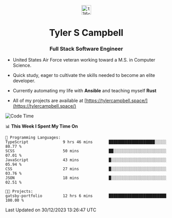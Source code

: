 <p align="center">
<a href="https://www.linkedin.com/in/t36campbell" target="blank"><img align="center" src="https://ik.imagekit.io/t36campbell/Portfolio/linkedin.png.original_m8bbGgPh6.png" alt="t36campbell" height="30" width="30" /></a>
</p>
<h1 align="center">Tyler S Campbell</h1>
<h3 align="center">Full Stack Software Engineer</h3>

* United States Air Force veteran working toward a M.S. in Computer Science.

* Quick study, eager to cultivate the skills needed to become an elite developer.

* Currently automating my life with **Ansible** and teaching myself **Rust**

* All of my projects are available at [https://tylercampbell.space/](https://tylercampbell.space/)

<!--START_SECTION:waka-->
![Code Time](http://img.shields.io/badge/Code%20Time-3%2C076%20hrs%2017%20mins-blue)

📊 **This Week I Spent My Time On** 

```text
💬 Programming Languages: 
TypeScript               9 hrs 46 mins       ████████████████████░░░░░   80.77 % 
SCSS                     50 mins             ██░░░░░░░░░░░░░░░░░░░░░░░   07.01 % 
JavaScript               43 mins             █░░░░░░░░░░░░░░░░░░░░░░░░   05.94 % 
CSS                      27 mins             █░░░░░░░░░░░░░░░░░░░░░░░░   03.76 % 
JSON                     18 mins             █░░░░░░░░░░░░░░░░░░░░░░░░   02.51 % 

🐱‍💻 Projects: 
gatsby-portfolio         12 hrs 6 mins       █████████████████████████   100.00 % 
```


 Last Updated on 30/12/2023 13:26:47 UTC
<!--END_SECTION:waka-->
